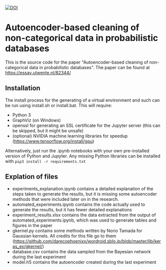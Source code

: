 [![DOI](https://zenodo.org/badge/263904926.svg)](https://zenodo.org/badge/latestdoi/263904926)

# Autoencoder-based cleaning of non-categorical data in probabilistic databases

This is the source code for the paper "Autoencoder-based cleaning of non-categorical data in probabilistic databases".
The paper can be found at https://essay.utwente.nl/82344/

## Installation

The install process for the generating of a virtual environment and such can be run using install.sh or install.bat.
This will require:
- Python 3
- GraphViz (on Windows)
- openssl for generating an SSL certificate for the Jupyter server (this can be skipped, but it might be unsafe)
- (optional) NVIDIA machine learning libraries for speedup (https://www.tensorflow.org/install/gpu)

Alternatively, just run the .ipynb notebooks with your own pre-installed version of Python and Jupyter.
Any missing Python libraries can be installed with `pip3 install -r requirements.txt`


## Explation of files

- experiments_explanation.ipynb contains a detailed explanation of the steps taken to generate the results, but it is missing some autoencoder methods that were included later on in the research.
- automated_experiments.ipynb contains the code actually used to generate the results, but it has fewer detailed explanations
- experiment_results.xlsx contains the data extracted from the output of automated_experiments.ipynb, which was used to generate tables and figures in the paper
- gkernel.py contains some methods written by Norio Tamada for Gaussian kernels. All credits for this file go to them (https://github.com/darecophoenixx/wordroid.sblo.jp/blob/master/lib/keras_ex/gkernel/)
- database.csv contains the data sampled from the Bayesian network during the last experiment
- model.h5 contains the autoencoder created during the last experiment
